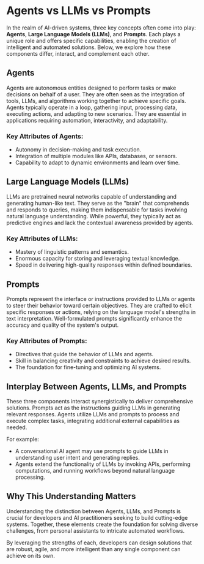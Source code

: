 # Agents vs LLMs vs Prompts

In the realm of AI-driven systems, three key concepts often come into play: **Agents**, **Large Language Models (LLMs)**, and **Prompts**. Each plays a unique role and offers specific capabilities, enabling the creation of intelligent and automated solutions. Below, we explore how these components differ, interact, and complement each other.

## Agents
Agents are autonomous entities designed to perform tasks or make decisions on behalf of a user. They are often seen as the integration of tools, LLMs, and algorithms working together to achieve specific goals. Agents typically operate in a loop, gathering input, processing data, executing actions, and adapting to new scenarios. They are essential in applications requiring automation, interactivity, and adaptability.

### Key Attributes of Agents:
- Autonomy in decision-making and task execution.
- Integration of multiple modules like APIs, databases, or sensors.
- Capability to adapt to dynamic environments and learn over time.

## Large Language Models (LLMs)
LLMs are pretrained neural networks capable of understanding and generating human-like text. They serve as the "brain" that comprehends and responds to queries, making them indispensable for tasks involving natural language understanding. While powerful, they typically act as predictive engines and lack the contextual awareness provided by agents.

### Key Attributes of LLMs:
- Mastery of linguistic patterns and semantics.
- Enormous capacity for storing and leveraging textual knowledge.
- Speed in delivering high-quality responses within defined boundaries.

## Prompts
Prompts represent the interface or instructions provided to LLMs or agents to steer their behavior toward certain objectives. They are crafted to elicit specific responses or actions, relying on the language model's strengths in text interpretation. Well-formulated prompts significantly enhance the accuracy and quality of the system's output.

### Key Attributes of Prompts:
- Directives that guide the behavior of LLMs and agents.
- Skill in balancing creativity and constraints to achieve desired results.
- The foundation for fine-tuning and optimizing AI systems.

## Interplay Between Agents, LLMs, and Prompts
These three components interact synergistically to deliver comprehensive solutions. Prompts act as the instructions guiding LLMs in generating relevant responses. Agents utilize LLMs and prompts to process and execute complex tasks, integrating additional external capabilities as needed.

For example:
- A conversational AI agent may use prompts to guide LLMs in understanding user intent and generating replies.
- Agents extend the functionality of LLMs by invoking APIs, performing computations, and running workflows beyond natural language processing.

## Why This Understanding Matters
Understanding the distinction between Agents, LLMs, and Prompts is crucial for developers and AI practitioners seeking to build cutting-edge systems. Together, these elements create the foundation for solving diverse challenges, from personal assistants to intricate automated workflows.

By leveraging the strengths of each, developers can design solutions that are robust, agile, and more intelligent than any single component can achieve on its own.